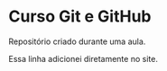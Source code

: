 # Curso Git e GitHub

Repositório criado durante uma aula.

Essa linha adicionei diretamente no site.
